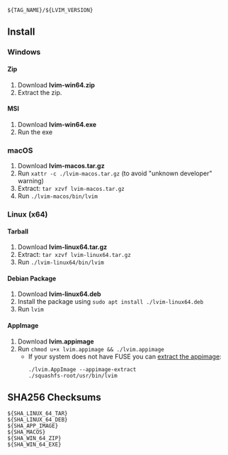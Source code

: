 ```
${TAG_NAME}/${LVIM_VERSION}
```

## Install

### Windows

#### Zip

1. Download **lvim-win64.zip**
2. Extract the zip.

#### MSI

1. Download **lvim-win64.exe**
2. Run the exe

### macOS

1. Download **lvim-macos.tar.gz**
2. Run `xattr -c ./lvim-macos.tar.gz` (to avoid "unknown developer" warning)
3. Extract: `tar xzvf lvim-macos.tar.gz`
4. Run `./lvim-macos/bin/lvim`

### Linux (x64)

#### Tarball

1. Download **lvim-linux64.tar.gz**
2. Extract: `tar xzvf lvim-linux64.tar.gz`
3. Run `./lvim-linux64/bin/lvim`

#### Debian Package

1. Download **lvim-linux64.deb**
2. Install the package using `sudo apt install ./lvim-linux64.deb`
3. Run `lvim`

#### AppImage

1. Download **lvim.appimage**
2. Run `chmod u+x lvim.appimage && ./lvim.appimage`
   - If your system does not have FUSE you can [extract the appimage](https://github.com/AppImage/AppImageKit/wiki/FUSE#type-2-appimage):
     ```
     ./lvim.AppImage --appimage-extract
     ./squashfs-root/usr/bin/lvim
     ```

## SHA256 Checksums

```
${SHA_LINUX_64_TAR}
${SHA_LINUX_64_DEB}
${SHA_APP_IMAGE}
${SHA_MACOS}
${SHA_WIN_64_ZIP}
${SHA_WIN_64_EXE}
```
